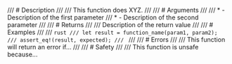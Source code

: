 /// # Description
/// 
/// This function does XYZ.
/// 
/// # Arguments
/// 
/// * - Description of the first parameter
/// * - Description of the second parameter
/// 
/// # Returns
/// 
/// Description of the return value
/// 
/// # Examples
/// 
/// ```rust
/// let result = function_name(param1, param2);
/// assert_eq!(result, expected);
/// ```
/// 
/// # Errors
/// 
/// This function will return an error if...
/// 
/// # Safety
/// 
/// This function is unsafe because... 